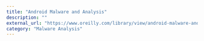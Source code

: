 ```yaml
---
title: "Android Malware and Analysis"
description: ""
external_url: "https://www.oreilly.com/library/view/android-malware-and/9781482252200/"
category: "Malware Analysis"
---
```

